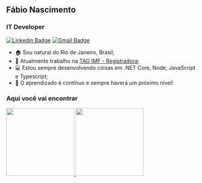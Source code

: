 ## Fábio Nascimento
### IT Developer 

[![Linkedin Badge](https://img.shields.io/badge/-Fabio%20Nascimento-A7A284?style=flat-square&logo=Linkedin&logoColor=white&link=https://www.linkedin.com/in/fabioborges-ti/)](https://www.linkedin.com/in/fabioborges-ti/) 
[![Gmail Badge](https://img.shields.io/badge/-fabioborges.ti@gmail.com-A7A284?style=flat-square&logo=Gmail&logoColor=white&link=mailto:fabioborges.ti@gmail.com)](mailto:fabioborges.ti@gmail.com)

- 🏠 Sou natural do Rio de Janeiro, Brasil;
- 💼 Atualmente trabalho na [TAG IMF - Registradora](https://taginfraestrutura.com.br/);
- 💻 Estou sempre desenvolvendo coisas em .NET Core, Node, JavaScript e Typescript;
- 🚀 O aprendizado é contínuo e sempre haverá um próximo nível!

### Aqui você vai encontrar 
<div>
  <a href="https://github.com/rafaballerini">
  <img height="180em" src="https://github-readme-stats.vercel.app/api?username=fabioborges-ti&show_icons=true&theme=dracula&include_all_commits=true&count_private=true"/>
  <img height="180em" src="https://github-readme-stats.vercel.app/api/top-langs/?username=fabioborges-ti&layout=compact&langs_count=7&theme=dracula"/>
</div>

